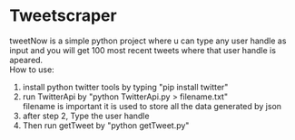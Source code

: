 # Tweetscraper
tweetNow is a simple python project where u can type any user handle as input and you will get 100 most recent tweets where that user handle is apeared.                                                                                                    
How to use:                                                                                                                
1. install python twitter tools by typing "pip install twitter"                                                           
2. run TwitterApi by "python TwitterApi.py > filename.txt"                                                                 
   filename is important it is used to store all the data generated by json                                                
3. after step 2, Type the user handle                                                                                      
4. Then run getTweet by "python getTweet.py"                                                                 
